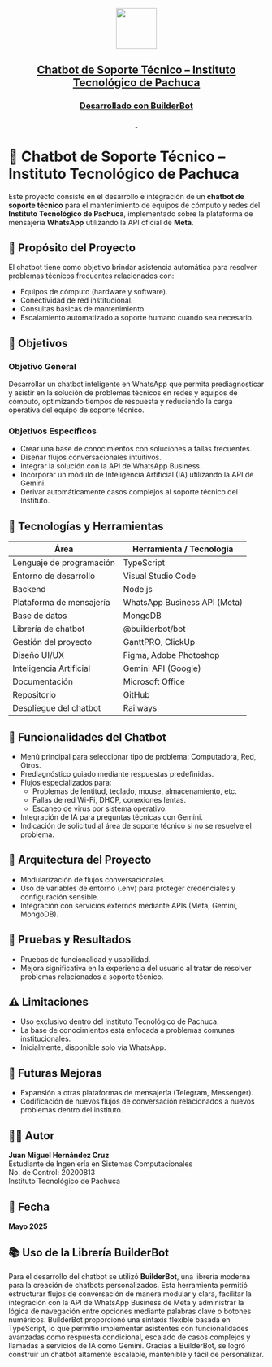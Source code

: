 <p align="center">
  <a href="https://builderbot.vercel.app/">
    <picture>
      <img src="https://builderbot.vercel.app/assets/thumbnail-vector.png" height="80">
    </picture>
    <h2 align="center">Chatbot de Soporte Técnico – Instituto Tecnológico de Pachuca</h2>
    <h3 align="center">Desarrollado con BuilderBot</h3>
  </a>
</p>


<p align="center">
  <a aria-label="NPM version" href="https://www.npmjs.com/package/@builderbot/bot">
    <img alt="" src="https://img.shields.io/npm/v/@builderbot/bot?color=%2300c200&label=%40bot-whatsapp">
  </a>
  <a aria-label="Join the community on GitHub" href="https://link.codigoencasa.com/DISCORD">
    <img alt="" src="https://img.shields.io/discord/915193197645402142?logo=discord">
  </a>
</p>


# 🤖 Chatbot de Soporte Técnico – Instituto Tecnológico de Pachuca

Este proyecto consiste en el desarrollo e integración de un **chatbot de soporte técnico** para el mantenimiento de equipos de cómputo y redes del **Instituto Tecnológico de Pachuca**, implementado sobre la plataforma de mensajería **WhatsApp** utilizando la API oficial de **Meta**.

## 🧠 Propósito del Proyecto

El chatbot tiene como objetivo brindar asistencia automática para resolver problemas técnicos frecuentes relacionados con:

- Equipos de cómputo (hardware y software).
- Conectividad de red institucional.
- Consultas básicas de mantenimiento.
- Escalamiento automatizado a soporte humano cuando sea necesario.

## 🎯 Objetivos

### Objetivo General

Desarrollar un chatbot inteligente en WhatsApp que permita prediagnosticar y asistir en la solución de problemas técnicos en redes y equipos de cómputo, optimizando tiempos de respuesta y reduciendo la carga operativa del equipo de soporte técnico.

### Objetivos Específicos

- Crear una base de conocimientos con soluciones a fallas frecuentes.
- Diseñar flujos conversacionales intuitivos.
- Integrar la solución con la API de WhatsApp Business.
- Incorporar un módulo de Inteligencia Artificial (IA) utilizando la API de Gemini.
- Derivar automáticamente casos complejos al soporte técnico del Instituto.

## 🧰 Tecnologías y Herramientas

| Área | Herramienta / Tecnología |
|------|---------------------------|
| Lenguaje de programación | TypeScript |
| Entorno de desarrollo | Visual Studio Code |
| Backend | Node.js |
| Plataforma de mensajería | WhatsApp Business API (Meta) |
| Base de datos | MongoDB |
| Librería de chatbot | @builderbot/bot |
| Gestión del proyecto | GanttPRO, ClickUp |
| Diseño UI/UX | Figma, Adobe Photoshop |
| Inteligencia Artificial | Gemini API (Google) |
| Documentación | Microsoft Office |
| Repositorio | GitHub |
| Despliegue del chatbot | Railways |

## 🔧 Funcionalidades del Chatbot

- Menú principal para seleccionar tipo de problema: Computadora, Red, Otros.
- Prediagnóstico guiado mediante respuestas predefinidas.
- Flujos especializados para:
  - Problemas de lentitud, teclado, mouse, almacenamiento, etc.
  - Fallas de red Wi-Fi, DHCP, conexiones lentas.
  - Escaneo de virus por sistema operativo.
- Integración de IA para preguntas técnicas con Gemini.
- Indicación de solicitud al área de soporte técnico si no se resuelve el problema.

## 🧩 Arquitectura del Proyecto

- Modularización de flujos conversacionales.
- Uso de variables de entorno (.env) para proteger credenciales y configuración sensible.
- Integración con servicios externos mediante APIs (Meta, Gemini, MongoDB).

## 🧪 Pruebas y Resultados

- Pruebas de funcionalidad y usabilidad.
- Mejora significativa en la experiencia del usuario al tratar de resolver problemas relacionados a soporte técnico.

## ⚠️ Limitaciones

- Uso exclusivo dentro del Instituto Tecnológico de Pachuca.
- La base de conocimientos está enfocada a problemas comunes institucionales.
- Inicialmente, disponible solo vía WhatsApp.

## 🚀 Futuras Mejoras

- Expansión a otras plataformas de mensajería (Telegram, Messenger).
- Codificación de nuevos flujos de conversación relacionados a nuevos problemas dentro del instituto.

## 👨‍💻 Autor

**Juan Miguel Hernández Cruz**  
Estudiante de Ingeniería en Sistemas Computacionales  
No. de Control: 20200813  
Instituto Tecnológico de Pachuca

## 📅 Fecha

**Mayo 2025**

## 📚 Uso de la Librería BuilderBot

Para el desarrollo del chatbot se utilizó **BuilderBot**, una librería moderna para la creación de chatbots personalizados. Esta herramienta permitió estructurar flujos de conversación de manera modular y clara, facilitar la integración con la API de WhatsApp Business de Meta y administrar la lógica de navegación entre opciones mediante palabras clave o botones numéricos. BuilderBot proporcionó una sintaxis flexible basada en TypeScript, lo que permitió implementar asistentes con funcionalidades avanzadas como respuesta condicional, escalado de casos complejos y llamadas a servicios de IA como Gemini. Gracias a BuilderBot, se logró construir un chatbot altamente escalable, mantenible y fácil de personalizar.
